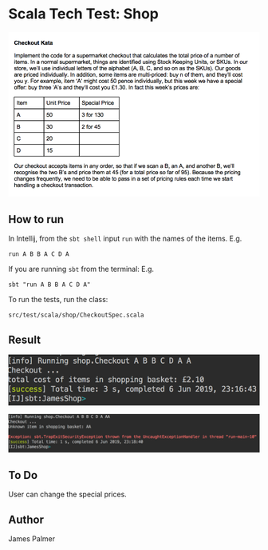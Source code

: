 # Scala Tech Test: Shop

![spec](public/ShopTechTest.png)

## How to run

In Intellij, from the `sbt shell` input `run` with the names of the items.
E.g.
```$xslt
run A B B A C D A
```

If you are running `sbt` from the terminal:
E.g.
```$xslt
sbt "run A B B A C D A"
```

To run the tests, run the class:
```$xslt
src/test/scala/shop/CheckoutSpec.scala
```

## Result

![happycase](public/happyCaseBankTechtest.png)

![sadcase](public/sadCaseBankTechTest.png)

## To Do

User can change the special prices.

## Author

James Palmer